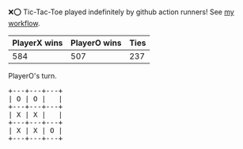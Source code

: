 :x::o: Tic-Tac-Toe played indefinitely by github action runners! See [my workflow](.github/workflows/play.yaml).

|PlayerX wins|PlayerO wins|Ties|
|-|-|-|
|584|507|237|

PlayerO's turn.

<pre>
+---+---+---+
| O | O |   |
+---+---+---+
| X | X |   |
+---+---+---+
| X | X | O |
+---+---+---+
</pre>